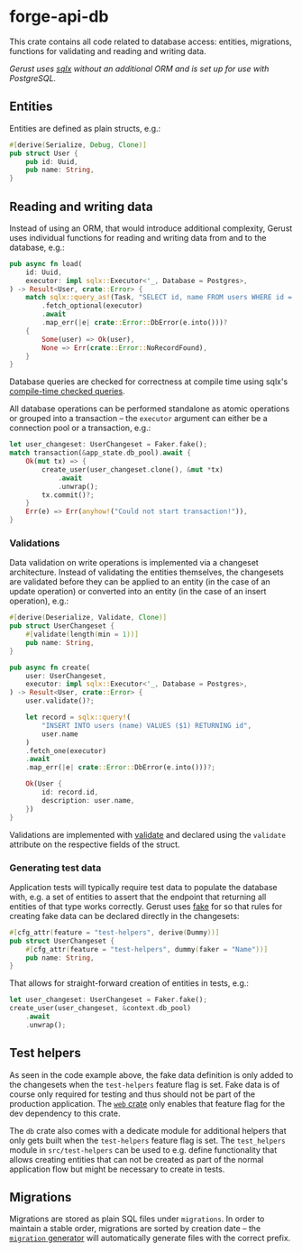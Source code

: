 # forge-api-db

This crate contains all code related to database access: entities, migrations, functions for validating and reading and writing data.

_Gerust uses [sqlx](https://crates.io/crates/sqlx) without an additional ORM and is set up for use with PostgreSQL._

## Entities

Entities are defined as plain structs, e.g.:

```rs
#[derive(Serialize, Debug, Clone)]
pub struct User {
    pub id: Uuid,
    pub name: String,
}
```

## Reading and writing data

Instead of using an ORM, that would introduce additional complexity, Gerust uses individual functions for reading and writing data from and to the database, e.g.:

```rs
pub async fn load(
    id: Uuid,
    executor: impl sqlx::Executor<'_, Database = Postgres>,
) -> Result<User, crate::Error> {
    match sqlx::query_as!(Task, "SELECT id, name FROM users WHERE id = $1", id)
        .fetch_optional(executor)
        .await
        .map_err(|e| crate::Error::DbError(e.into()))?
    {
        Some(user) => Ok(user),
        None => Err(crate::Error::NoRecordFound),
    }
}
```

Database queries are checked for correctness at compile time using sqlx's [compile-time checked queries](https://github.com/launchbadge/sqlx/blob/main/README.md#sqlx-is-not-an-orm).

All database operations can be performed standalone as atomic operations or grouped into a transaction – the `executor` argument can either be a connection pool or a transaction, e.g.:

```rs
let user_changeset: UserChangeset = Faker.fake();
match transaction(&app_state.db_pool).await {
    Ok(mut tx) => {
        create_user(user_changeset.clone(), &mut *tx)
            .await
            .unwrap();
        tx.commit()?;
    }
    Err(e) => Err(anyhow!("Could not start transaction!")),
}
```

### Validations

Data validation on write operations is implemented via a changeset architecture. Instead of validating the entities themselves, the changesets are validated before they can be applied to an entity (in the case of an update operation) or converted into an entity (in the case of an insert operation), e.g.:

```rs
#[derive(Deserialize, Validate, Clone)]
pub struct UserChangeset {
    #[validate(length(min = 1))]
    pub name: String,
}

pub async fn create(
    user: UserChangeset,
    executor: impl sqlx::Executor<'_, Database = Postgres>,
) -> Result<User, crate::Error> {
    user.validate()?;

    let record = sqlx::query!(
        "INSERT INTO users (name) VALUES ($1) RETURNING id",
        user.name
    )
    .fetch_one(executor)
    .await
    .map_err(|e| crate::Error::DbError(e.into()))?;

    Ok(User {
        id: record.id,
        description: user.name,
    })
}
```

Validations are implemented with [validate](https://crates.io/crates/validator) and declared using the `validate` attribute on the respective fields of the struct.

### Generating test data

Application tests will typically require test data to populate the database with, e.g. a set of entities to assert that the endpoint that returning all entities of that type works correctly. Gerust uses [fake](https://crates.io/crates/fake) for so that rules for creating fake data can be declared directly in the changesets:

```rs
#[cfg_attr(feature = "test-helpers", derive(Dummy))]
pub struct UserChangeset {
    #[cfg_attr(feature = "test-helpers", dummy(faker = "Name"))]
    pub name: String,
}
```

That allows for straight-forward creation of entities in tests, e.g.:

```rs
let user_changeset: UserChangeset = Faker.fake();
create_user(user_changeset, &context.db_pool)
    .await
    .unwrap();
```

## Test helpers

As seen in the code example above, the fake data definition is only added to the changesets when the `test-helpers` feature flag is set. Fake data is of course only required for testing and thus should not be part of the production application. The [`web` crate](../web) only enables that feature flag for the dev dependency to this crate.

The `db` crate also comes with a dedicate module for additional helpers that only gets built when the `test-helpers` feature flag is set. The `test_helpers` module in `src/test-helpers` can be used to e.g. define functionality that allows creating entities that can not be created as part of the normal application flow but might be necessary to create in tests.

## Migrations

Migrations are stored as plain SQL files under `migrations`. In order to maintain a stable order, migrations are sorted by creation date – the [`migration` generator](../cli/README.md) will automatically generate files with the correct prefix.
